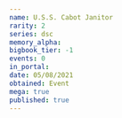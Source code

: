 ```yaml
---
name: U.S.S. Cabot Janitor
rarity: 2
series: dsc
memory_alpha:
bigbook_tier: -1
events: 0
in_portal:
date: 05/08/2021
obtained: Event
mega: true
published: true
---
```



